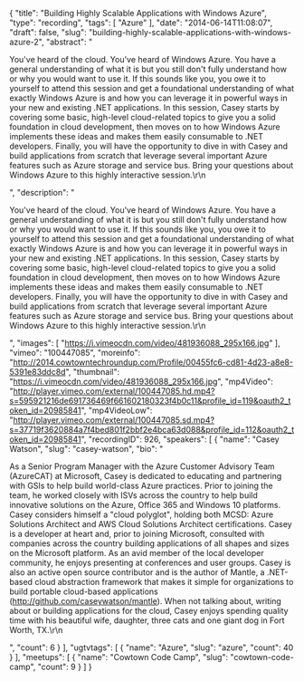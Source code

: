 {
  "title": "Building Highly Scalable Applications with Windows Azure",
  "type": "recording",
  "tags": [
    "Azure"
  ],
  "date": "2014-06-14T11:08:07",
  "draft": false,
  "slug": "building-highly-scalable-applications-with-windows-azure-2",
  "abstract": "<p>You've heard of the cloud. You've heard of Windows Azure. You have a general understanding of what it is but you still don't fully understand how or why you would want to use it. If this sounds like you, you owe it to yourself to attend this session and get a foundational understanding of what exactly Windows Azure is and how you can leverage it in powerful ways in your new and existing .NET applications. In this session, Casey starts by covering some basic, high-level cloud-related topics to give you a solid foundation in cloud development, then moves on to how Windows Azure implements these ideas and makes them easily consumable to .NET developers. Finally, you will have the opportunity to dive in with Casey and build applications from scratch that leverage several important Azure features such as Azure storage and service bus. Bring your questions about Windows Azure to this highly interactive session.\r\n</p>",
  "description": "<p>You've heard of the cloud. You've heard of Windows Azure. You have a general understanding of what it is but you still don't fully understand how or why you would want to use it. If this sounds like you, you owe it to yourself to attend this session and get a foundational understanding of what exactly Windows Azure is and how you can leverage it in powerful ways in your new and existing .NET applications. In this session, Casey starts by covering some basic, high-level cloud-related topics to give you a solid foundation in cloud development, then moves on to how Windows Azure implements these ideas and makes them easily consumable to .NET developers. Finally, you will have the opportunity to dive in with Casey and build applications from scratch that leverage several important Azure features such as Azure storage and service bus. Bring your questions about Windows Azure to this highly interactive session.\r\n</p>",
  "images": [
    "https://i.vimeocdn.com/video/481936088_295x166.jpg"
  ],
  "vimeo": "100447085",
  "moreinfo": "http://2014.cowtowntechroundup.com/Profile/00455fc6-cd81-4d23-a8e8-5391e83ddc8d",
  "thumbnail": "https://i.vimeocdn.com/video/481936088_295x166.jpg",
  "mp4Video": "http://player.vimeo.com/external/100447085.hd.mp4?s=595921216de691736469f661602180323f4b0c11&profile_id=119&oauth2_token_id=20985841",
  "mp4VideoLow": "http://player.vimeo.com/external/100447085.sd.mp4?s=37719f3620884a7f4bed801f2bbf2e4bca63d088&profile_id=112&oauth2_token_id=20985841",
  "recordingID": 926,
  "speakers": [
    {
      "name": "Casey Watson",
      "slug": "casey-watson",
      "bio": "<p>As a Senior Program Manager with the Azure Customer Advisory Team (AzureCAT) at Microsoft, Casey is dedicated to educating and partnering with GSIs to help build world-class Azure practices. Prior to joining the team, he worked closely with ISVs across the country to help build innovative solutions on the Azure, Office 365 and Windows 10 platforms. Casey considers himself a \"cloud polyglot\", holding both MCSD: Azure Solutions Architect and AWS Cloud Solutions Architect certifications. Casey is a developer at heart and, prior to joining Microsoft, consulted with companies across the country building applications of all shapes and sizes on the Microsoft platform. As an avid member of the local developer community, he enjoys presenting at conferences and user groups. Casey is also an active open source contributor and is the author of Mantle, a .NET-based cloud abstraction framework that makes it simple for organizations to build portable cloud-based applications (http://github.com/caseywatson/mantle). When not talking about, writing about or building applications for the cloud, Casey enjoys spending quality time with his beautiful wife, daughter, three cats and one giant dog in Fort Worth, TX.\r\n</p>",
      "count": 6
    }
  ],
  "ugtvtags": [
    {
      "name": "Azure",
      "slug": "azure",
      "count": 40
    }
  ],
  "meetups": [
    {
      "name": "Cowtown Code Camp",
      "slug": "cowtown-code-camp",
      "count": 9
    }
  ]
}
